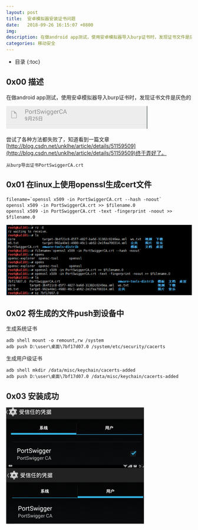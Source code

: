 ```yaml
---
layout: post
title:  安卓模拟器安装证书问题
date:   2018-09-26 16:15:07 +0800
img:
description: 在做android app测试，使用安卓模拟器导入burp证书时，发现证书文件是灰色的
categories: 移动安全
---
```


* 目录
{:toc}

## 0x00 描述
在做android app测试，使用安卓模拟器导入burp证书时，发现证书文件是灰色的

![1](\assets\img\安卓模拟器安装证书\1.png)

尝试了各种方法都失败了，知道看到一篇文章[http://blog.csdn.net/unklhe/article/details/51159509](http://blog.csdn.net/unklhe/article/details/51159509)终于弄好了。

    从burp导出证书PortSwiggerCA.crt

## 0x01 在linux上使用openssl生成cert文件

```
filename=`openssl x509 -in PortSwiggerCA.crt --hash -noout`
openssl x509 -in PortSwiggerCA.crt >> $filename.0
openssl x509 -in PortSwiggerCA.crt -text -fingerprint -noout >> $filename.0
```

![2](\assets\img\安卓模拟器安装证书\2.png)

## 0x02 将生成的文件push到设备中

生成系统证书
```
adb shell mount -o remount,rw /system
adb push D:\user\桌面\7bf17d07.0 /system/etc/security/cacerts
```
生成用户级证书
```
adb shell mkdir /data/misc/keychain/cacerts-added
adb push D:\user\桌面\7bf17d07.0 /data/misc/keychain/cacerts-added
```
## 0x03 安装成功
![3](\assets\img\安卓模拟器安装证书\3.png)
